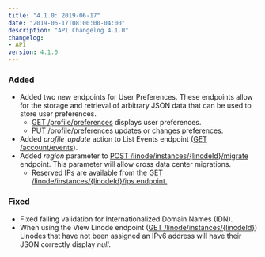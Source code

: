 ```yaml
---
title: "4.1.0: 2019-06-17"
date: "2019-06-17T08:00:00-04:00"
description: "API Changelog 4.1.0"
changelog:
- API
version: 4.1.0
---
```


### Added

- Added two new endpoints for User Preferences. These endpoints allow for the storage and retrieval of arbitrary JSON data that can be used to store user preferences.
    - [GET /profile/preferences](https://www.linode.com/docs/api/profile/#user-preferences-view) displays user preferences.
    - [PUT /profile/preferences](https://www.linode.com/docs/api/profile/#user-preferences-update) updates or changes preferences.
- Added *profile\_update* action to List Events endpoint ([GET /account/events](https://www.linode.com/docs/api/account/#events-list)).
- Added *region* parameter to [POST /linode/instances/{linodeId}/migrate](https://www.linode.com/docs/api/linode-instances/#dc-migrationpending-host-migration-initiate) endpoint. This parameter will allow cross data center migrations.
    - Reserved IPs are available from the [GET /linode/instances/{linodeId}/ips endpoint.](https://www.linode.com/docs/api/linode-instances/#networking-information-list)

### Fixed

- Fixed failing validation for Internationalized Domain Names (IDN).
- When using the View Linode endpoint ([GET /linode/instances/{linodeId}](https://www.linode.com/docs/api/linode-instances/#linode-create)) Linodes that have not been assigned an IPv6 address will have their JSON correctly display *null*.
